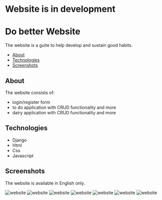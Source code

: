 # Website is in development

# Do better Website
The website is a guite to help develop and sustain good habits.

- [About](#about)
- [Technologies](#technologies)
- [Screenshots](#screenshots)

## About

The website consists of:
- login/register form
- to do application with CRUD functionality and more
- dairy application with CRUD functionality and more

## Technologies

- Django
- Html
- Css
- Javascript

## Screenshots

The website is available in English only.

<img src="https://github.com/mkiel01/website-be-better/blob/main/webiste-do-better%20documentation%20screenshots/1.08.2023/intro_1.png" alt="website" />
<img src="https://github.com/mkiel01/website-be-better/blob/main/webiste-do-better%20documentation%20screenshots/1.08.2023/intro_2.png" alt="website" />
<img src="https://github.com/mkiel01/website-be-better/blob/main/webiste-do-better%20documentation%20screenshots/1.08.2023/dairy.png" alt="website" />
<img src="https://github.com/mkiel01/website-be-better/blob/main/webiste-do-better%20documentation%20screenshots/1.08.2023/0%20task.png" alt="website" />
<img src="https://github.com/mkiel01/website-be-better/blob/main/webiste-do-better%20documentation%20screenshots/1.08.2023/to%20do.png" alt="website" />
<img src="https://github.com/mkiel01/website-be-better/blob/main/webiste-do-better%20documentation%20screenshots/1.08.2023/login.png" alt="website" />
<img src="https://github.com/mkiel01/website-be-better/blob/main/webiste-do-better%20documentation%20screenshots/1.08.2023/register.png" alt="website" />
